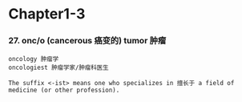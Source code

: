 # Chapter1-3

### 27. onc/o (cancerous 癌变的) tumor 肿瘤

```
oncology 肿瘤学
oncologiest 肿瘤学家/肿瘤科医生

The suffix <-ist> means one who specializes in 擅长于 a field of medicine (or other profession).
```
